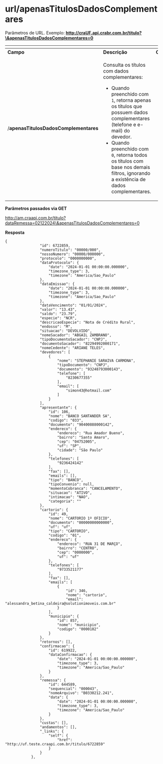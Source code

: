 # url/apenasTitulosDadosComplementares

Parâmetros de URL. Exemplo: **http://craUF.api.crabr.com.br/titulo?\&apenasTitulosDadosComplementares=0**

<table data-header-hidden><thead><tr><th></th><th width="414.3333333333333"></th><th></th></tr></thead><tbody><tr><td><strong>Campo</strong></td><td><strong>Descrição</strong></td><td><strong>Opcional</strong></td></tr><tr><td>/<strong>apenasTitulosDadosComplementares</strong></td><td><p>Consulta os títulos com dados complementares:</p><ul><li>Quando preenchido com <code>1</code>, retorna apenas os títulos que possuem dados complementares (telefone e e-mail) do devedor.</li><li>Quando preenchido com <code>0</code>, retorna todos os títulos com base nos demais filtros, ignorando a existência de dados complementares.</li></ul></td><td></td></tr></tbody></table>

**Parâmetros passados via GET**

http://am.craapi.com.br/titulo?dataRemessa=02122024\&apenasTitulosDadosComplementares=0

**Resposta**

```
{
                "id": 6722859,
                "numeroTitulo": "00000/000",
                "nossoNumero": "00000/000000",
                "protocolo": "0000000000",
                "dataProtocolo": {
                    "date": "2024-01-01 00:00:00.000000",
                    "timezone_type": 3,
                    "timezone": "America/Sao_Paulo"
                },
                "dataEmissao": {
                    "date": "2024-01-01 00:00:00.000000",
                    "timezone_type": 3,
                    "timezone": "America/Sao_Paulo"
                },
                "dataVencimento": "01/01/2024",
                "valor": "13.43",
                "saldo": "23.79",
                "especie": "NCR",
                "descricaoEspecie": "Nota de Crédito Rural",
                "endosso": "M",
                "situacao": "DEVOLVIDO",
                "nomeSacador": "ABGAIL ZAMBRANO",
                "tipoDocumentoSacador": "CNPJ",
                "documentoSacador": "82294992000171",
                "nomeCedente": "ARIANE TELES",
                "devedores": [
                    {
                        "nome": "STEPHANIE SARAIVA CARMONA",
                        "tipoDocumento": "CNPJ",
                        "documento": "93248793000143",
                        "telefone": [
                            "8230677355"
                        ],
                        "email": [
                            "simon43@hotmail.com"
                        ]
                    }
                ],
                "apresentante": {
                    "id": 106,
                    "nome": "BANCO SANTANDER SA",
                    "codigo": "033",
                    "documento": "90400888000142",
                    "endereco": {
                        "endereco": "Rua Amador Bueno",
                        "bairro": "Santo Amaro",
                        "cep": "04752005",
                        "uf": "SP",
                        "cidade": "São Paulo"
                    },
                    "telefones": [
                        "9236424142"
                    ],
                    "fax": [],
                    "emails": [],
                    "tipo": "BANCO",
                    "tipoConvenio": null,
                    "momentoCobranca": "CANCELAMENTO",
                    "situacao": "ATIVO",
                    "intimacao": "NAO",
                    "categoria": ""
                },
                "cartorio": {
                    "id": 49,
                    "nome": "CARTORIO 1º OFICIO",
                    "documento": "00000000000000",
                    "uf": "uf",
                    "tipo": "CARTORIO",
                    "codigo": "01",
                    "endereco": {
                        "endereco": "RUA 31 DE MARÇO",
                        "bairro": "CENTRO",
                        "cep": "0000000",
                        "uf": "uf"
                    },
                    "telefones": [
                        "9733521177"
                    ],
                    "fax": [],
                    "emails": [
                        {
                            "id": 346,
                            "nome": "cartorio",
                            "email": "alessandra_betina_caldeira@solutionimoveis.com.br"
                        }
                    ],
                    "municipio": {
                        "id": 857,
                        "nome": "municipio",
                        "codigo": "0000102"
                    }
                },
                "retornos": [],
                "confirmacao": {
                    "id": 619922,
                    "dataConfirmacao": {
                        "date": "2024-01-01 00:00:00.000000",
                        "timezone_type": 3,
                        "timezone": "America/Sao_Paulo"
                    }
                },
                "remessa": {
                    "id": 644589,
                    "sequencial": "000043",
                    "nomeArquivo": "B0330212.241",
                    "data": {
                        "date": "2024-01-01 00:00:00.000000",
                        "timezone_type": 3,
                        "timezone": "America/Sao_Paulo"
                    }
                },
                "custas": [],
                "andamentos": [],
                "_links": {
                    "self": {
                        "href": "http://uf.teste.craapi.com.br/titulo/6722859"
                    }
                }
            },
```
